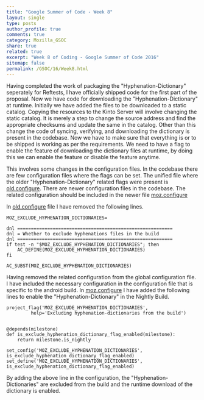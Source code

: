 ```yaml
---
title: "Google Summer of Code - Week 8"
layout: single
type: posts
author_profile: true
comments: true
category: Mozilla_GSOC
share: true
related: true
excerpt: "Week 8 of Coding - Google Summer of Code 2016"
sitemap: false
permalink: /GSOC/16/Week8.html
---
```


Having completed the work of packaging the "Hyphenation-Dictionary" seperately for Reftests, I have officially shipped code for the first part of the proposal. 
Now we have code for downloading the "Hyphenation-Dictionary" at runtime. Initially we have added the files to be downloaded to a static catalog. Copying the resources to the Kinto Server will involve changing the static catalog. It is merely a step to change the source address and find the appropriate checksums and update the same in the catalog. Other than this change the code of syncing, verifying, and downloading the dictionary is present in the codebase. Now we have to make sure that everything is or to be shipped is working as per the requirements. We need to have a flag to enable the feature of downloading the dictionary files at runtime, by doing this we can enable the feature or disable the feature anytime. 

This involves some changes in the configuration files. In the codebase there are few configuration files where the flags can be set. The unified file where the older "Hyphenation-Dictionary" related flags were present is [old.configure](https://dxr.mozilla.org/mozilla-central/source/old-configure.in). There are newer configuration files in the codebase. The related configuration should be included in the newer file [moz.configure](https://dxr.mozilla.org/mozilla-central/source/mobile/android/moz.configure)

In [old.configure](https://dxr.mozilla.org/mozilla-central/source/old-configure.in) file I have removed the following lines. 

    MOZ_EXCLUDE_HYPHENATION_DICTIONARIES=
    
    dnl =========================================================
    dnl = Whether to exclude hyphenations files in the build
    dnl =========================================================
    if test -n "$MOZ_EXCLUDE_HYPHENATION_DICTIONARIES"; then
        AC_DEFINE(MOZ_EXCLUDE_HYPHENATION_DICTIONARIES)
    fi
    
    AC_SUBST(MOZ_EXCLUDE_HYPHENATION_DICTIONARIES)

Having removed the related configuration from the global configuration file. I have included the necessary configuration in the configuration file that is specific to the android build. In [moz.configure](https://dxr.mozilla.org/mozilla-central/source/mobile/android/moz.configure) I have added the following lines to enable the "Hyphenation-Dictionary" in the Nightly Build.

    project_flag('MOZ_EXCLUDE_HYPHENATION_DICTIONARIES',
             help='Excluding hyphenation-dictionaries from the build')


    @depends(milestone)
    def is_exclude_hyphenation_dictionary_flag_enabled(milestone):
        return milestone.is_nightly
        
    set_config('MOZ_EXCLUDE_HYPHENATION_DICTIONARIES', is_exclude_hyphenation_dictionary_flag_enabled)
    set_define('MOZ_EXCLUDE_HYPHENATION_DICTIONARIES', is_exclude_hyphenation_dictionary_flag_enabled)
    
By adding the above line in the configuration, the "Hyphenation-Dictionaries" are excluded from the build and the runtime download of the dictionary is enabled.